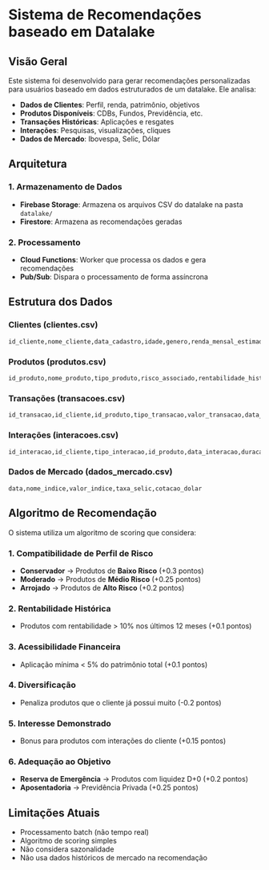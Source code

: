 # Sistema de Recomendações baseado em Datalake

## Visão Geral

Este sistema foi desenvolvido para gerar recomendações personalizadas para usuários baseado em dados estruturados de um datalake. Ele analisa:

- **Dados de Clientes**: Perfil, renda, patrimônio, objetivos
- **Produtos Disponíveis**: CDBs, Fundos, Previdência, etc.
- **Transações Históricas**: Aplicações e resgates
- **Interações**: Pesquisas, visualizações, cliques
- **Dados de Mercado**: Ibovespa, Selic, Dólar

## Arquitetura

### 1. Armazenamento de Dados
- **Firebase Storage**: Armazena os arquivos CSV do datalake na pasta `datalake/`
- **Firestore**: Armazena as recomendações geradas

### 2. Processamento
- **Cloud Functions**: Worker que processa os dados e gera recomendações
- **Pub/Sub**: Dispara o processamento de forma assíncrona

## Estrutura dos Dados

### Clientes (clientes.csv)
```csv
id_cliente,nome_cliente,data_cadastro,idade,genero,renda_mensal_estimada,patrimonio_total_estimado,perfil_risco,objetivo_investimento,ultima_interacao
```

### Produtos (produtos.csv)
```csv
id_produto,nome_produto,tipo_produto,risco_associado,rentabilidade_historica_12m,rentabilidade_historica_36m,taxa_administracao,liquidez,aplicacao_minima,indexador,setor_economia,estrategia_investimento,data_lancamento,status_produto
```

### Transações (transacoes.csv)
```csv
id_transacao,id_cliente,id_produto,tipo_transacao,valor_transacao,data_transacao,status_transacao
```

### Interações (interacoes.csv)
```csv
id_interacao,id_cliente,tipo_interacao,id_produto,data_interacao,duracao_interacao_segundos,termo_pesquisa
```

### Dados de Mercado (dados_mercado.csv)
```csv
data,nome_indice,valor_indice,taxa_selic,cotacao_dolar
```

## Algoritmo de Recomendação

O sistema utiliza um algoritmo de scoring que considera:

### 1. Compatibilidade de Perfil de Risco
- **Conservador** → Produtos de **Baixo Risco** (+0.3 pontos)
- **Moderado** → Produtos de **Médio Risco** (+0.25 pontos)
- **Arrojado** → Produtos de **Alto Risco** (+0.2 pontos)

### 2. Rentabilidade Histórica
- Produtos com rentabilidade > 10% nos últimos 12 meses (+0.1 pontos)

### 3. Acessibilidade Financeira
- Aplicação mínima < 5% do patrimônio total (+0.1 pontos)

### 4. Diversificação
- Penaliza produtos que o cliente já possui muito (-0.2 pontos)

### 5. Interesse Demonstrado
- Bonus para produtos com interações do cliente (+0.15 pontos)

### 6. Adequação ao Objetivo
- **Reserva de Emergência** → Produtos com liquidez D+0 (+0.2 pontos)
- **Aposentadoria** → Previdência Privada (+0.25 pontos)

## Limitações Atuais

- Processamento batch (não tempo real)
- Algoritmo de scoring simples
- Não considera sazonalidade
- Não usa dados históricos de mercado na recomendação
